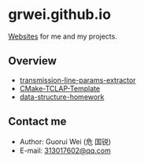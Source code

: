 # grwei.github.io

[Websites](https://grwei.github.io/) for me and my projects.

## Overview

- [transmission-line-params-extractor](https://grwei.github.io/transmission-line-params-extractor/)
- [CMake-TCLAP-Template](https://grwei.github.io/CMake-TCLAP-Template/)
- [data-structure-homework](https://grwei.github.io/data-structure-homework/)

## Contact me

- Author: Guorui Wei (危 国锐)
- E-mail: 313017602@qq.com
